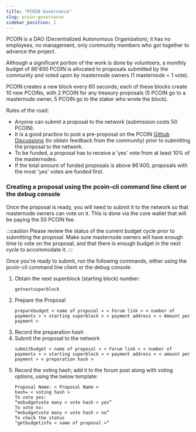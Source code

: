 ```yaml
---
title: "PCOIN Governance"
slug: pcoin-governance
sidebar_position: 1
---
```


PCOIN is a DAO (Decentralized Autonomous Organization); it has no employees, no management, only community members who got together to advance the project.

Although a significant portion of the work is done by volunteers, a monthly budget of 86'400 PCOIN is allocated to proposals submitted by the community and voted upon by masternode owners (1 masternode = 1 vote).

PCOIN creates a new block every 60 seconds; each of these blocks create 10 new PCOINs, with 2 PCOIN for any treasury proposals (5 PCOIN go to a masternode owner, 5 PCOIN go to the staker who wrote the block).

Rules of the road:

- Anyone can submit a proposal to the network (submission costs 50 PCOIN).
- It is a good practice to post a pre-proposal on the PCOIN [Github Discussions](https://github.com/pcoinproject/pcoin/discussions) (to obtain feedback from the community) prior to submitting the proposal to the network.
- To be funded, a proposal has to receive a 'yes' vote from at least 10% of the masternodes.
- If the total amount of funded proposals is above 86'400, proposals with the most 'yes' votes are funded first.

### Creating a proposal using the pcoin-cli command line client or the debug console

Once the proposal is ready, you will need to submit it to the network so that masternode owners can vote on it. This is done via the core wallet that will be paying the 50 PCOIN fee.

:::caution
Please review the status of the current budget cycle prior to submitting the proposal. Make sure masternode owners will have enough time to vote on the proposal, and that there is enough budget in the next cycle to accommodate it.
:::

Once you're ready to submit, run the following commands, either using the pcoin-cli command line client or the debug console:

1. Obtain the next superblock (starting block) number:
   ```
   getnextsuperblock
   ```
2. Prepare the Proposal
   ```
   preparebudget < name of proposal > < Forum link > < number of payments > < starting superblock > < payment address > < Amount per payment >
   ```
3. Record the preparation hash
4. Submit the proposal to the network
   ```
   submitbudget < name of proposal > < Forum link > < number of payments > < starting superblock > < payment address > < amount per payment > < preparation hash >
   ```
5. Record the voting hash; add it to the forum post along with voting options, using the below template:
   ```
   Proposal Name: < Proposal Name >
   hash= < voting hash >
   To vote yes:
   “mnbudgetvote many < vote hash > yes”
   To vote no:
   “mnbudgetvote many < vote hash > no”
   To check the status
   "getbudgetinfo < name of proposal >”
   ```

